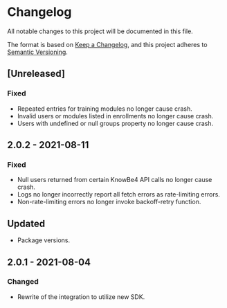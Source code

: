 # Changelog

All notable changes to this project will be documented in this file.

The format is based on [Keep a Changelog](https://keepachangelog.com/en/1.0.0/),
and this project adheres to
[Semantic Versioning](https://semver.org/spec/v2.0.0.html).

## [Unreleased]

### Fixed

- Repeated entries for training modules no longer cause crash.
- Invalid users or modules listed in enrollments no longer cause crash.
- Users with undefined or null groups property no longer cause crash.

## 2.0.2 - 2021-08-11

### Fixed

- Null users returned from certain KnowBe4 API calls no longer cause crash.
- Logs no longer incorrectly report all fetch errors as rate-limiting errors.
- Non-rate-limiting errors no longer invoke backoff-retry function.

## Updated

- Package versions.

## 2.0.1 - 2021-08-04

### Changed

- Rewrite of the integration to utilize new SDK.
